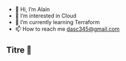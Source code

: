 - 👋 Hi, I’m Alain
- 👀 I’m interested in Cloud
- 🌱 I’m currently learning Terraform
- 📫 How to reach me dasc345@gmail.com
## Titre 🤡


